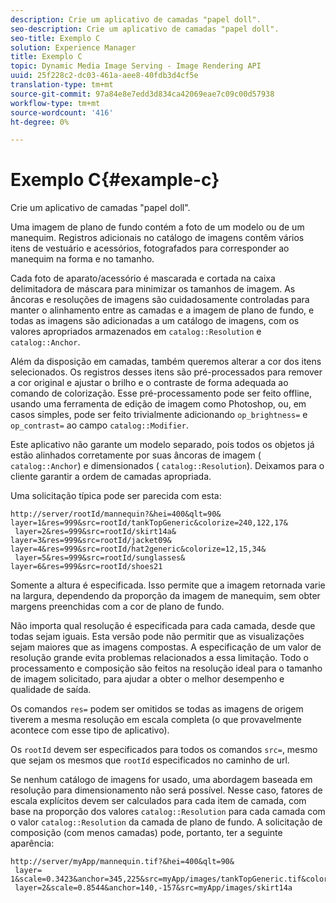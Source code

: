 ```yaml
---
description: Crie um aplicativo de camadas "papel doll".
seo-description: Crie um aplicativo de camadas "papel doll".
seo-title: Exemplo C
solution: Experience Manager
title: Exemplo C
topic: Dynamic Media Image Serving - Image Rendering API
uuid: 25f228c2-dc03-461a-aee8-40fdb3d4cf5e
translation-type: tm+mt
source-git-commit: 97a84e8e7edd3d834ca42069eae7c09c00d57938
workflow-type: tm+mt
source-wordcount: '416'
ht-degree: 0%

---
```



# Exemplo C{#example-c}

Crie um aplicativo de camadas &quot;papel doll&quot;.

Uma imagem de plano de fundo contém a foto de um modelo ou de um manequim. Registros adicionais no catálogo de imagens contêm vários itens de vestuário e acessórios, fotografados para corresponder ao manequim na forma e no tamanho.

Cada foto de aparato/acessório é mascarada e cortada na caixa delimitadora de máscara para minimizar os tamanhos de imagem. As âncoras e resoluções de imagens são cuidadosamente controladas para manter o alinhamento entre as camadas e a imagem de plano de fundo, e todas as imagens são adicionadas a um catálogo de imagens, com os valores apropriados armazenados em `catalog::Resolution` e `catalog::Anchor`.

Além da disposição em camadas, também queremos alterar a cor dos itens selecionados. Os registros desses itens são pré-processados para remover a cor original e ajustar o brilho e o contraste de forma adequada ao comando de colorização. Esse pré-processamento pode ser feito offline, usando uma ferramenta de edição de imagem como Photoshop, ou, em casos simples, pode ser feito trivialmente adicionando `op_brightness=` e `op_contrast=` ao campo `catalog::Modifier`.

Este aplicativo não garante um modelo separado, pois todos os objetos já estão alinhados corretamente por suas âncoras de imagem ( `catalog::Anchor`) e dimensionados ( `catalog::Resolution`). Deixamos para o cliente garantir a ordem de camadas apropriada.

Uma solicitação típica pode ser parecida com esta:

```
http://server/rootId/mannequin?&hei=400&qlt=90&
layer=1&res=999&src=rootId/tankTopGeneric&colorize=240,122,17&
 layer=2&res=999&src=rootId/skirt14a&
layer=3&res=999&src=rootId/jacket09&
layer=4&res=999&src=rootId/hat2generic&colorize=12,15,34&
 layer=5&res=999&src=rootId/sunglasses&
layer=6&res=999&src=rootId/shoes21
```

Somente a altura é especificada. Isso permite que a imagem retornada varie na largura, dependendo da proporção da imagem de manequim, sem obter margens preenchidas com a cor de plano de fundo.

Não importa qual resolução é especificada para cada camada, desde que todas sejam iguais. Esta versão pode não permitir que as visualizações sejam maiores que as imagens compostas. A especificação de um valor de resolução grande evita problemas relacionados a essa limitação. Todo o processamento e composição são feitos na resolução ideal para o tamanho de imagem solicitado, para ajudar a obter o melhor desempenho e qualidade de saída.

Os comandos `res=` podem ser omitidos se todas as imagens de origem tiverem a mesma resolução em escala completa (o que provavelmente acontece com esse tipo de aplicativo).

Os `rootId` devem ser especificados para todos os comandos `src=`, mesmo que sejam os mesmos que `rootId` especificados no caminho de url.

Se nenhum catálogo de imagens for usado, uma abordagem baseada em resolução para dimensionamento não será possível. Nesse caso, fatores de escala explícitos devem ser calculados para cada item de camada, com base na proporção dos valores `catalog::Resolution` para cada camada com o valor `catalog::Resolution` da camada de plano de fundo. A solicitação de composição (com menos camadas) pode, portanto, ter a seguinte aparência:

```
http://server/myApp/mannequin.tif?&hei=400&qlt=90&
 layer= 1&scale=0.3423&anchor=345,225&src=myApp/images/tankTopGeneric.tif&colorize=240,122,17&
 layer=2&scale=0.8544&anchor=140,-157&src=myApp/images/skirt14a
```


